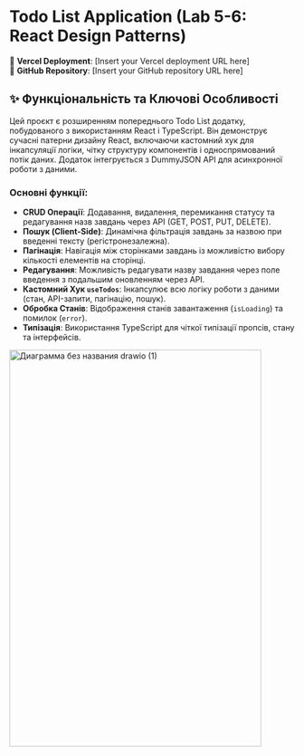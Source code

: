 # Todo List Application (Lab 5-6: React Design Patterns)

🔗 **Vercel Deployment**: [Insert your Vercel deployment URL here]  
🔗 **GitHub Repository**: [Insert your GitHub repository URL here]

## ✨ Функціональність та Ключові Особливості
Цей проєкт є розширенням попереднього Todo List додатку, побудованого з використанням React і TypeScript. Він демонструє сучасні патерни дизайну React, включаючи кастомний хук для інкапсуляції логіки, чітку структуру компонентів і односпрямований потік даних. Додаток інтегрується з DummyJSON API для асинхронної роботи з даними.

### Основні функції:
- **CRUD Операції**: Додавання, видалення, перемикання статусу та редагування назв завдань через API (GET, POST, PUT, DELETE).
- **Пошук (Client-Side)**: Динамічна фільтрація завдань за назвою при введенні тексту (регістронезалежна).
- **Пагінація**: Навігація між сторінками завдань із можливістю вибору кількості елементів на сторінці.
- **Редагування**: Можливість редагувати назву завдання через поле введення з подальшим оновленням через API.
- **Кастомний Хук `useTodos`**: Інкапсулює всю логіку роботи з даними (стан, API-запити, пагінацію, пошук).
- **Обробка Станів**: Відображення станів завантаження (`isLoading`) та помилок (`error`).
- **Типізація**: Використання TypeScript для чіткої типізації пропсів, стану та інтерфейсів.

<img width="445" height="701" alt="Диаграмма без названия drawio (1)" src="https://github.com/user-attachments/assets/07e776b5-d5e1-42c9-96bd-6d6212a4658a" />



  
